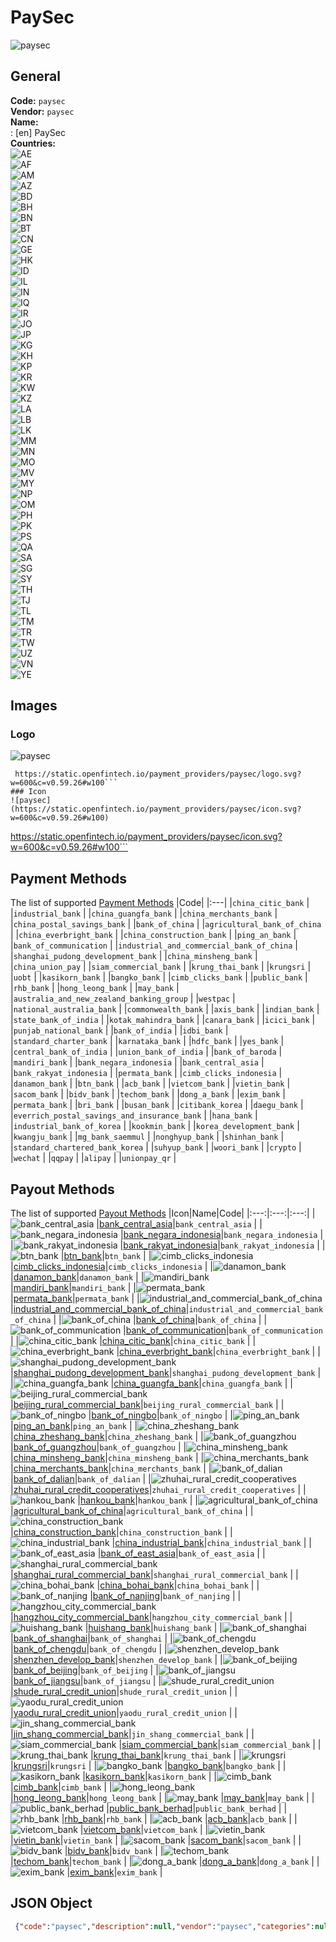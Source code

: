 # PaySec 
![paysec](https://static.openfintech.io/payment_providers/paysec/logo.svg?w=600&c=v0.59.26#w100)  
## General 
**Code:** `paysec`  
**Vendor:** `paysec`  
**Name:**  
:	[en] PaySec  
**Countries:**  
![AE](https://cdnjs.cloudflare.com/ajax/libs/flag-icon-css/3.3.0/flags/4x3/AE.svg#w24)  
![AF](https://cdnjs.cloudflare.com/ajax/libs/flag-icon-css/3.3.0/flags/4x3/AF.svg#w24)  
![AM](https://cdnjs.cloudflare.com/ajax/libs/flag-icon-css/3.3.0/flags/4x3/AM.svg#w24)  
![AZ](https://cdnjs.cloudflare.com/ajax/libs/flag-icon-css/3.3.0/flags/4x3/AZ.svg#w24)  
![BD](https://cdnjs.cloudflare.com/ajax/libs/flag-icon-css/3.3.0/flags/4x3/BD.svg#w24)  
![BH](https://cdnjs.cloudflare.com/ajax/libs/flag-icon-css/3.3.0/flags/4x3/BH.svg#w24)  
![BN](https://cdnjs.cloudflare.com/ajax/libs/flag-icon-css/3.3.0/flags/4x3/BN.svg#w24)  
![BT](https://cdnjs.cloudflare.com/ajax/libs/flag-icon-css/3.3.0/flags/4x3/BT.svg#w24)  
![CN](https://cdnjs.cloudflare.com/ajax/libs/flag-icon-css/3.3.0/flags/4x3/CN.svg#w24)  
![GE](https://cdnjs.cloudflare.com/ajax/libs/flag-icon-css/3.3.0/flags/4x3/GE.svg#w24)  
![HK](https://cdnjs.cloudflare.com/ajax/libs/flag-icon-css/3.3.0/flags/4x3/HK.svg#w24)  
![ID](https://cdnjs.cloudflare.com/ajax/libs/flag-icon-css/3.3.0/flags/4x3/ID.svg#w24)  
![IL](https://cdnjs.cloudflare.com/ajax/libs/flag-icon-css/3.3.0/flags/4x3/IL.svg#w24)  
![IN](https://cdnjs.cloudflare.com/ajax/libs/flag-icon-css/3.3.0/flags/4x3/IN.svg#w24)  
![IQ](https://cdnjs.cloudflare.com/ajax/libs/flag-icon-css/3.3.0/flags/4x3/IQ.svg#w24)  
![IR](https://cdnjs.cloudflare.com/ajax/libs/flag-icon-css/3.3.0/flags/4x3/IR.svg#w24)  
![JO](https://cdnjs.cloudflare.com/ajax/libs/flag-icon-css/3.3.0/flags/4x3/JO.svg#w24)  
![JP](https://cdnjs.cloudflare.com/ajax/libs/flag-icon-css/3.3.0/flags/4x3/JP.svg#w24)  
![KG](https://cdnjs.cloudflare.com/ajax/libs/flag-icon-css/3.3.0/flags/4x3/KG.svg#w24)  
![KH](https://cdnjs.cloudflare.com/ajax/libs/flag-icon-css/3.3.0/flags/4x3/KH.svg#w24)  
![KP](https://cdnjs.cloudflare.com/ajax/libs/flag-icon-css/3.3.0/flags/4x3/KP.svg#w24)  
![KR](https://cdnjs.cloudflare.com/ajax/libs/flag-icon-css/3.3.0/flags/4x3/KR.svg#w24)  
![KW](https://cdnjs.cloudflare.com/ajax/libs/flag-icon-css/3.3.0/flags/4x3/KW.svg#w24)  
![KZ](https://cdnjs.cloudflare.com/ajax/libs/flag-icon-css/3.3.0/flags/4x3/KZ.svg#w24)  
![LA](https://cdnjs.cloudflare.com/ajax/libs/flag-icon-css/3.3.0/flags/4x3/LA.svg#w24)  
![LB](https://cdnjs.cloudflare.com/ajax/libs/flag-icon-css/3.3.0/flags/4x3/LB.svg#w24)  
![LK](https://cdnjs.cloudflare.com/ajax/libs/flag-icon-css/3.3.0/flags/4x3/LK.svg#w24)  
![MM](https://cdnjs.cloudflare.com/ajax/libs/flag-icon-css/3.3.0/flags/4x3/MM.svg#w24)  
![MN](https://cdnjs.cloudflare.com/ajax/libs/flag-icon-css/3.3.0/flags/4x3/MN.svg#w24)  
![MO](https://cdnjs.cloudflare.com/ajax/libs/flag-icon-css/3.3.0/flags/4x3/MO.svg#w24)  
![MV](https://cdnjs.cloudflare.com/ajax/libs/flag-icon-css/3.3.0/flags/4x3/MV.svg#w24)  
![MY](https://cdnjs.cloudflare.com/ajax/libs/flag-icon-css/3.3.0/flags/4x3/MY.svg#w24)  
![NP](https://cdnjs.cloudflare.com/ajax/libs/flag-icon-css/3.3.0/flags/4x3/NP.svg#w24)  
![OM](https://cdnjs.cloudflare.com/ajax/libs/flag-icon-css/3.3.0/flags/4x3/OM.svg#w24)  
![PH](https://cdnjs.cloudflare.com/ajax/libs/flag-icon-css/3.3.0/flags/4x3/PH.svg#w24)  
![PK](https://cdnjs.cloudflare.com/ajax/libs/flag-icon-css/3.3.0/flags/4x3/PK.svg#w24)  
![PS](https://cdnjs.cloudflare.com/ajax/libs/flag-icon-css/3.3.0/flags/4x3/PS.svg#w24)  
![QA](https://cdnjs.cloudflare.com/ajax/libs/flag-icon-css/3.3.0/flags/4x3/QA.svg#w24)  
![SA](https://cdnjs.cloudflare.com/ajax/libs/flag-icon-css/3.3.0/flags/4x3/SA.svg#w24)  
![SG](https://cdnjs.cloudflare.com/ajax/libs/flag-icon-css/3.3.0/flags/4x3/SG.svg#w24)  
![SY](https://cdnjs.cloudflare.com/ajax/libs/flag-icon-css/3.3.0/flags/4x3/SY.svg#w24)  
![TH](https://cdnjs.cloudflare.com/ajax/libs/flag-icon-css/3.3.0/flags/4x3/TH.svg#w24)  
![TJ](https://cdnjs.cloudflare.com/ajax/libs/flag-icon-css/3.3.0/flags/4x3/TJ.svg#w24)  
![TL](https://cdnjs.cloudflare.com/ajax/libs/flag-icon-css/3.3.0/flags/4x3/TL.svg#w24)  
![TM](https://cdnjs.cloudflare.com/ajax/libs/flag-icon-css/3.3.0/flags/4x3/TM.svg#w24)  
![TR](https://cdnjs.cloudflare.com/ajax/libs/flag-icon-css/3.3.0/flags/4x3/TR.svg#w24)  
![TW](https://cdnjs.cloudflare.com/ajax/libs/flag-icon-css/3.3.0/flags/4x3/TW.svg#w24)  
![UZ](https://cdnjs.cloudflare.com/ajax/libs/flag-icon-css/3.3.0/flags/4x3/UZ.svg#w24)  
![VN](https://cdnjs.cloudflare.com/ajax/libs/flag-icon-css/3.3.0/flags/4x3/VN.svg#w24)  
![YE](https://cdnjs.cloudflare.com/ajax/libs/flag-icon-css/3.3.0/flags/4x3/YE.svg#w24)  
 
## Images 
### Logo 
![paysec](https://static.openfintech.io/payment_providers/paysec/logo.svg?w=600&c=v0.59.26#w100)  
```
 https://static.openfintech.io/payment_providers/paysec/logo.svg?w=600&c=v0.59.26#w100```  
### Icon 
![paysec](https://static.openfintech.io/payment_providers/paysec/icon.svg?w=600&c=v0.59.26#w100)  
```
 https://static.openfintech.io/payment_providers/paysec/icon.svg?w=600&c=v0.59.26#w100```  
## Payment Methods 
The list of supported  [Payment Methods](#) 
|Code| 
|:---| 
|`china_citic_bank` | 
|`industrial_bank` | 
|`china_guangfa_bank` | 
|`china_merchants_bank` | 
|`china_postal_savings_bank` | 
|`bank_of_china` | 
|`agricultural_bank_of_china` | 
|`china_everbright_bank` | 
|`china_construction_bank` | 
|`ping_an_bank` | 
|`bank_of_communication` | 
|`industrial_and_commercial_bank_of_china` | 
|`shanghai_pudong_development_bank` | 
|`china_minsheng_bank` | 
|`china_union_pay` | 
|`siam_commercial_bank` | 
|`krung_thai_bank` | 
|`krungsri` | 
|`uobt` | 
|`kasikorn_bank` | 
|`bangko_bank` | 
|`cimb_clicks_bank` | 
|`public_bank` | 
|`rhb_bank` | 
|`hong_leong_bank` | 
|`may_bank` | 
|`australia_and_new_zealand_banking_group` | 
|`westpac` | 
|`national_australia_bank` | 
|`commonwealth_bank` | 
|`axis_bank` | 
|`indian_bank` | 
|`state_bank_of_india` | 
|`kotak_mahindra_bank` | 
|`canara_bank` | 
|`icici_bank` | 
|`punjab_national_bank` | 
|`bank_of_india` | 
|`idbi_bank` | 
|`standard_charter_bank` | 
|`karnataka_bank` | 
|`hdfc_bank` | 
|`yes_bank` | 
|`central_bank_of_india` | 
|`union_bank_of_india` | 
|`bank_of_baroda` | 
|`mandiri_bank` | 
|`bank_negara_indonesia` | 
|`bank_central_asia` | 
|`bank_rakyat_indonesia` | 
|`permata_bank` | 
|`cimb_clicks_indonesia` | 
|`danamon_bank` | 
|`btn_bank` | 
|`acb_bank` | 
|`vietcom_bank` | 
|`vietin_bank` | 
|`sacom_bank` | 
|`bidv_bank` | 
|`techom_bank` | 
|`dong_a_bank` | 
|`exim_bank` | 
|`permata_bank` | 
|`bri_bank` | 
|`busan_bank` | 
|`citibank_korea` | 
|`daegu_bank` | 
|`everrich_postal_savings_and_insurance_bank` | 
|`hana_bank` | 
|`industrial_bank_of_korea` | 
|`kookmin_bank` | 
|`korea_development_bank` | 
|`kwangju_bank` | 
|`mg_bank_saemmul` | 
|`nonghyup_bank` | 
|`shinhan_bank` | 
|`standard_chartered_bank_korea` | 
|`suhyup_bank` | 
|`woori_bank` | 
|`crypto` | 
|`wechat` | 
|`qqpay` | 
|`alipay` | 
|`unionpay_qr` | 
 
## Payout Methods 
The list of supported  [Payout Methods](#) 
|Icon|Name|Code| 
|:---:|:---:|:---:| 
|![bank_central_asia](https://static.openfintech.io/payout_methods/bank_central_asia/icon.png?w=278&c=v0.59.26#w40) |[bank_central_asia](#)|`bank_central_asia` | 
|![bank_negara_indonesia](https://static.openfintech.io/payout_methods/bank_negara_indonesia/icon.png?w=278&c=v0.59.26#w40) |[bank_negara_indonesia](#)|`bank_negara_indonesia` | 
|![bank_rakyat_indonesia](https://static.openfintech.io/payout_methods/bank_rakyat_indonesia/icon.png?w=278&c=v0.59.26#w40) |[bank_rakyat_indonesia](#)|`bank_rakyat_indonesia` | 
|![btn_bank](https://static.openfintech.io/payout_methods/btn_bank/icon.png?w=278&c=v0.59.26#w40) |[btn_bank](#)|`btn_bank` | 
|![cimb_clicks_indonesia](https://static.openfintech.io/payout_methods/cimb_clicks_indonesia/icon.png?w=278&c=v0.59.26#w40) |[cimb_clicks_indonesia](#)|`cimb_clicks_indonesia` | 
|![danamon_bank](https://static.openfintech.io/payout_methods/danamon_bank/icon.png?w=278&c=v0.59.26#w40) |[danamon_bank](#)|`danamon_bank` | 
|![mandiri_bank](https://static.openfintech.io/payout_methods/mandiri_bank/icon.png?w=278&c=v0.59.26#w40) |[mandiri_bank](#)|`mandiri_bank` | 
|![permata_bank](https://static.openfintech.io/payout_methods/permata_bank/icon.png?w=278&c=v0.59.26#w40) |[permata_bank](#)|`permata_bank` | 
|![industrial_and_commercial_bank_of_china](https://static.openfintech.io/payout_methods/industrial_and_commercial_bank_of_china/icon.png?w=278&c=v0.59.26#w40) |[industrial_and_commercial_bank_of_china](#)|`industrial_and_commercial_bank_of_china` | 
|![bank_of_china](https://static.openfintech.io/payout_methods/bank_of_china/icon.png?w=278&c=v0.59.26#w40) |[bank_of_china](#)|`bank_of_china` | 
|![bank_of_communication](https://static.openfintech.io/payout_methods/bank_of_communication/icon.png?w=278&c=v0.59.26#w40) |[bank_of_communication](#)|`bank_of_communication` | 
|![china_citic_bank](https://static.openfintech.io/payout_methods/china_citic_bank/icon.png?w=278&c=v0.59.26#w40) |[china_citic_bank](#)|`china_citic_bank` | 
|![china_everbright_bank](https://static.openfintech.io/payout_methods/china_everbright_bank/icon.png?w=278&c=v0.59.26#w40) |[china_everbright_bank](#)|`china_everbright_bank` | 
|![shanghai_pudong_development_bank](https://static.openfintech.io/payout_methods/shanghai_pudong_development_bank/icon.png?w=278&c=v0.59.26#w40) |[shanghai_pudong_development_bank](#)|`shanghai_pudong_development_bank` | 
|![china_guangfa_bank](https://static.openfintech.io/payout_methods/china_guangfa_bank/icon.png?w=278&c=v0.59.26#w40) |[china_guangfa_bank](#)|`china_guangfa_bank` | 
|![beijing_rural_commercial_bank](https://static.openfintech.io/payout_methods/beijing_rural_commercial_bank/icon.png?w=278&c=v0.59.26#w40) |[beijing_rural_commercial_bank](#)|`beijing_rural_commercial_bank` | 
|![bank_of_ningbo](https://static.openfintech.io/payout_methods/bank_of_ningbo/icon.png?w=278&c=v0.59.26#w40) |[bank_of_ningbo](#)|`bank_of_ningbo` | 
|![ping_an_bank](https://static.openfintech.io/payout_methods/ping_an_bank/icon.png?w=278&c=v0.59.26#w40) |[ping_an_bank](#)|`ping_an_bank` | 
|![china_zheshang_bank](https://static.openfintech.io/payout_methods/china_zheshang_bank/icon.png?w=278&c=v0.59.26#w40) |[china_zheshang_bank](#)|`china_zheshang_bank` | 
|![bank_of_guangzhou](https://static.openfintech.io/payout_methods/bank_of_guangzhou/icon.png?w=278&c=v0.59.26#w40) |[bank_of_guangzhou](#)|`bank_of_guangzhou` | 
|![china_minsheng_bank](https://static.openfintech.io/payout_methods/china_minsheng_bank/icon.png?w=278&c=v0.59.26#w40) |[china_minsheng_bank](#)|`china_minsheng_bank` | 
|![china_merchants_bank](https://static.openfintech.io/payout_methods/china_merchants_bank/icon.png?w=278&c=v0.59.26#w40) |[china_merchants_bank](#)|`china_merchants_bank` | 
|![bank_of_dalian](https://static.openfintech.io/payout_methods/bank_of_dalian/icon.png?w=278&c=v0.59.26#w40) |[bank_of_dalian](#)|`bank_of_dalian` | 
|![zhuhai_rural_credit_cooperatives](https://static.openfintech.io/payout_methods/zhuhai_rural_credit_cooperatives/icon.png?w=278&c=v0.59.26#w40) |[zhuhai_rural_credit_cooperatives](#)|`zhuhai_rural_credit_cooperatives` | 
|![hankou_bank](https://static.openfintech.io/payout_methods/hankou_bank/icon.png?w=278&c=v0.59.26#w40) |[hankou_bank](#)|`hankou_bank` | 
|![agricultural_bank_of_china](https://static.openfintech.io/payout_methods/agricultural_bank_of_china/icon.png?w=278&c=v0.59.26#w40) |[agricultural_bank_of_china](#)|`agricultural_bank_of_china` | 
|![china_construction_bank](https://static.openfintech.io/payout_methods/china_construction_bank/icon.png?w=278&c=v0.59.26#w40) |[china_construction_bank](#)|`china_construction_bank` | 
|![china_industrial_bank](https://static.openfintech.io/payout_methods/china_industrial_bank/icon.png?w=278&c=v0.59.26#w40) |[china_industrial_bank](#)|`china_industrial_bank` | 
|![bank_of_east_asia](https://static.openfintech.io/payout_methods/bank_of_east_asia/icon.png?w=278&c=v0.59.26#w40) |[bank_of_east_asia](#)|`bank_of_east_asia` | 
|![shanghai_rural_commercial_bank](https://static.openfintech.io/payout_methods/shanghai_rural_commercial_bank/icon.png?w=278&c=v0.59.26#w40) |[shanghai_rural_commercial_bank](#)|`shanghai_rural_commercial_bank` | 
|![china_bohai_bank](https://static.openfintech.io/payout_methods/china_bohai_bank/icon.png?w=278&c=v0.59.26#w40) |[china_bohai_bank](#)|`china_bohai_bank` | 
|![bank_of_nanjing](https://static.openfintech.io/payout_methods/bank_of_nanjing/icon.png?w=278&c=v0.59.26#w40) |[bank_of_nanjing](#)|`bank_of_nanjing` | 
|![hangzhou_city_commercial_bank](https://static.openfintech.io/payout_methods/hangzhou_city_commercial_bank/icon.png?w=278&c=v0.59.26#w40) |[hangzhou_city_commercial_bank](#)|`hangzhou_city_commercial_bank` | 
|![huishang_bank](https://static.openfintech.io/payout_methods/huishang_bank/icon.png?w=278&c=v0.59.26#w40) |[huishang_bank](#)|`huishang_bank` | 
|![bank_of_shanghai](https://static.openfintech.io/payout_methods/bank_of_shanghai/icon.png?w=278&c=v0.59.26#w40) |[bank_of_shanghai](#)|`bank_of_shanghai` | 
|![bank_of_chengdu](https://static.openfintech.io/payout_methods/bank_of_chengdu/icon.png?w=278&c=v0.59.26#w40) |[bank_of_chengdu](#)|`bank_of_chengdu` | 
|![shenzhen_develop_bank](https://static.openfintech.io/payout_methods/shenzhen_develop_bank/icon.png?w=278&c=v0.59.26#w40) |[shenzhen_develop_bank](#)|`shenzhen_develop_bank` | 
|![bank_of_beijing](https://static.openfintech.io/payout_methods/bank_of_beijing/icon.png?w=278&c=v0.59.26#w40) |[bank_of_beijing](#)|`bank_of_beijing` | 
|![bank_of_jiangsu](https://static.openfintech.io/payout_methods/bank_of_jiangsu/icon.png?w=278&c=v0.59.26#w40) |[bank_of_jiangsu](#)|`bank_of_jiangsu` | 
|![shude_rural_credit_union](https://static.openfintech.io/payout_methods/shude_rural_credit_union/icon.png?w=278&c=v0.59.26#w40) |[shude_rural_credit_union](#)|`shude_rural_credit_union` | 
|![yaodu_rural_credit_union](https://static.openfintech.io/payout_methods/yaodu_rural_credit_union/icon.png?w=278&c=v0.59.26#w40) |[yaodu_rural_credit_union](#)|`yaodu_rural_credit_union` | 
|![jin_shang_commercial_bank](https://static.openfintech.io/payout_methods/jin_shang_commercial_bank/icon.png?w=278&c=v0.59.26#w40) |[jin_shang_commercial_bank](#)|`jin_shang_commercial_bank` | 
|![siam_commercial_bank](https://static.openfintech.io/payout_methods/siam_commercial_bank/icon.png?w=278&c=v0.59.26#w40) |[siam_commercial_bank](#)|`siam_commercial_bank` | 
|![krung_thai_bank](https://static.openfintech.io/payout_methods/krung_thai_bank/icon.png?w=278&c=v0.59.26#w40) |[krung_thai_bank](#)|`krung_thai_bank` | 
|![krungsri](https://static.openfintech.io/payout_methods/krungsri/icon.png?w=278&c=v0.59.26#w40) |[krungsri](#)|`krungsri` | 
|![bangko_bank](https://static.openfintech.io/payout_methods/bangko_bank/icon.png?w=278&c=v0.59.26#w40) |[bangko_bank](#)|`bangko_bank` | 
|![kasikorn_bank](https://static.openfintech.io/payout_methods/kasikorn_bank/icon.png?w=278&c=v0.59.26#w40) |[kasikorn_bank](#)|`kasikorn_bank` | 
|![cimb_bank](https://static.openfintech.io/payout_methods/cimb_bank/icon.png?w=278&c=v0.59.26#w40) |[cimb_bank](#)|`cimb_bank` | 
|![hong_leong_bank](https://static.openfintech.io/payout_methods/hong_leong_bank/icon.png?w=278&c=v0.59.26#w40) |[hong_leong_bank](#)|`hong_leong_bank` | 
|![may_bank](https://static.openfintech.io/payout_methods/may_bank/icon.png?w=278&c=v0.59.26#w40) |[may_bank](#)|`may_bank` | 
|![public_bank_berhad](https://static.openfintech.io/payout_methods/public_bank_berhad/icon.png?w=278&c=v0.59.26#w40) |[public_bank_berhad](#)|`public_bank_berhad` | 
|![rhb_bank](https://static.openfintech.io/payout_methods/rhb_bank/icon.png?w=278&c=v0.59.26#w40) |[rhb_bank](#)|`rhb_bank` | 
|![acb_bank](https://static.openfintech.io/payout_methods/acb_bank/icon.png?w=278&c=v0.59.26#w40) |[acb_bank](#)|`acb_bank` | 
|![vietcom_bank](https://static.openfintech.io/payout_methods/vietcom_bank/icon.png?w=278&c=v0.59.26#w40) |[vietcom_bank](#)|`vietcom_bank` | 
|![vietin_bank](https://static.openfintech.io/payout_methods/vietin_bank/icon.png?w=278&c=v0.59.26#w40) |[vietin_bank](#)|`vietin_bank` | 
|![sacom_bank](https://static.openfintech.io/payout_methods/sacom_bank/icon.png?w=278&c=v0.59.26#w40) |[sacom_bank](#)|`sacom_bank` | 
|![bidv_bank](https://static.openfintech.io/payout_methods/bidv_bank/icon.png?w=278&c=v0.59.26#w40) |[bidv_bank](#)|`bidv_bank` | 
|![techom_bank](https://static.openfintech.io/payout_methods/techom_bank/icon.png?w=278&c=v0.59.26#w40) |[techom_bank](#)|`techom_bank` | 
|![dong_a_bank](https://static.openfintech.io/payout_methods/dong_a_bank/icon.png?w=278&c=v0.59.26#w40) |[dong_a_bank](#)|`dong_a_bank` | 
|![exim_bank](https://static.openfintech.io/payout_methods/exim_bank/icon.png?w=278&c=v0.59.26#w40) |[exim_bank](#)|`exim_bank` | 
 
## JSON Object 
```json
 {"code":"paysec","description":null,"vendor":"paysec","categories":null,"countries":["AE","AF","AM","AZ","BD","BH","BN","BT","CN","GE","HK","ID","IL","IN","IQ","IR","JO","JP","KG","KH","KP","KR","KW","KZ","LA","LB","LK","MM","MN","MO","MV","MY","NP","OM","PH","PK","PS","QA","SA","SG","SY","TH","TJ","TL","TM","TR","TW","UZ","VN","YE"],"payment_method":["china_citic_bank","industrial_bank","china_guangfa_bank","china_merchants_bank","china_postal_savings_bank","bank_of_china","agricultural_bank_of_china","china_everbright_bank","china_construction_bank","ping_an_bank","bank_of_communication","industrial_and_commercial_bank_of_china","shanghai_pudong_development_bank","china_minsheng_bank","china_union_pay","siam_commercial_bank","krung_thai_bank","krungsri","uobt","kasikorn_bank","bangko_bank","cimb_clicks_bank","public_bank","rhb_bank","hong_leong_bank","may_bank","australia_and_new_zealand_banking_group","westpac","national_australia_bank","commonwealth_bank","axis_bank","indian_bank","state_bank_of_india","kotak_mahindra_bank","canara_bank","icici_bank","punjab_national_bank","bank_of_india","idbi_bank","standard_charter_bank","karnataka_bank","hdfc_bank","yes_bank","central_bank_of_india","union_bank_of_india","bank_of_baroda","mandiri_bank","bank_negara_indonesia","bank_central_asia","bank_rakyat_indonesia","permata_bank","cimb_clicks_indonesia","danamon_bank","btn_bank","acb_bank","vietcom_bank","vietin_bank","sacom_bank","bidv_bank","techom_bank","dong_a_bank","exim_bank","permata_bank","bri_bank","busan_bank","citibank_korea","daegu_bank","everrich_postal_savings_and_insurance_bank","hana_bank","industrial_bank_of_korea","kookmin_bank","korea_development_bank","kwangju_bank","mg_bank_saemmul","nonghyup_bank","shinhan_bank","standard_chartered_bank_korea","suhyup_bank","woori_bank","crypto","wechat","qqpay","alipay","unionpay_qr"],"payout_method":["bank_central_asia","bank_negara_indonesia","bank_rakyat_indonesia","btn_bank","cimb_clicks_indonesia","danamon_bank","mandiri_bank","permata_bank","industrial_and_commercial_bank_of_china","bank_of_china","bank_of_communication","china_citic_bank","china_everbright_bank","shanghai_pudong_development_bank","china_guangfa_bank","beijing_rural_commercial_bank","bank_of_ningbo","ping_an_bank","china_zheshang_bank","bank_of_guangzhou","china_minsheng_bank","china_merchants_bank","bank_of_dalian","zhuhai_rural_credit_cooperatives","hankou_bank","agricultural_bank_of_china","china_construction_bank","china_industrial_bank","bank_of_east_asia","shanghai_rural_commercial_bank","china_bohai_bank","bank_of_nanjing","hangzhou_city_commercial_bank","huishang_bank","bank_of_shanghai","bank_of_chengdu","shenzhen_develop_bank","bank_of_beijing","bank_of_jiangsu","shude_rural_credit_union","yaodu_rural_credit_union","jin_shang_commercial_bank","siam_commercial_bank","krung_thai_bank","krungsri","bangko_bank","kasikorn_bank","cimb_bank","hong_leong_bank","may_bank","public_bank_berhad","rhb_bank","acb_bank","vietcom_bank","vietin_bank","sacom_bank","bidv_bank","techom_bank","dong_a_bank","exim_bank"],"metadata":{"about_payments_code":"paysec"},"name":{"en":"PaySec"}}```  
